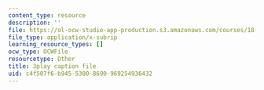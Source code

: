 ```yaml
---
content_type: resource
description: ''
file: https://ol-ocw-studio-app-production.s3.amazonaws.com/courses/18-01sc-single-variable-calculus-fall-2010/c4f507f6b94553008690969254936432_KhwQKE_tld0.vtt
file_type: application/x-subrip
learning_resource_types: []
ocw_type: OCWFile
resourcetype: Other
title: 3play caption file
uid: c4f507f6-b945-5300-8690-969254936432
---
```

